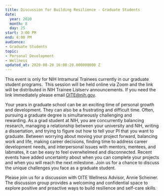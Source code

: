 ```yaml
---
title: Discussion for Building Resilience - Graduate Students
date:
  year: 2020
  month: 8
  day: 25
start: 3:00 PM
end: 4:00 PM
audience:
- Graduate Students
topic:
- Personal Development
- Wellness
updated_at: 2020-08-20 16:08:20.000000000 Z
---
```

This event is only for NIH Intramural Trainees currently in our graduate
student programs.  This session will be held online via Zoom and the
link will be distributed in NIH Trainee Listserv announcements. If you
need the link immediately please email OITE@nih.gov. 

Your years in graduate school can be an exciting time of personal growth
and development. They can also be a frustrating and difficult time.
Often, pursuing a graduate degree is simultaneously challenging and
rewarding. As a grad student at NIH, you are concurrently balancing
research, managing a relationship between your university and NIH,
writing a dissertation, and trying to figure out how to tell your PI
that you want to graduate. Between worrying about moving your project
forward, balancing work and life, making career decisions, finding time
to address career development needs, and interpersonal issues with
mentors, mentees, and labmates, it can be easy to feel overwhelmed and
disconnected. Recent events have added uncertainty about when you can
complete your projects and when you will reach the next milestone. Join
us for a chance to discuss the unique challenges you face as a graduate
student.

Please join us for a discussion with OITE Wellness Advisor, Annie
Scheiner. The discussion group provides a welcoming and confidential
space to explore positive and proactive ways to build resilience and
self-care skills.
